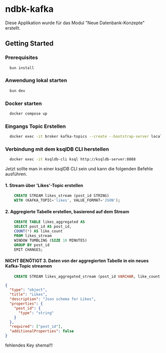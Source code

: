 # ndbk-kafka

Diese Applikation wurde für das Modul "Neue Datenbank-Konzepte" erstellt.

## Getting Started

### Prerequisites
```bash
  bun install
```

### Anwendung lokal starten

```bash
  bun dev
```

### Docker starten
```bash
  docker compose up
```

### Eingangs Topic Erstellen
```bash
  docker exec -it broker kafka-topics --create --bootstrap-server localhost:29092 --replication-factor 1 --partitions 1 --topic likes
```

### Verbindung mit dem ksqlDB CLI herstellen
```bash
  docker exec -it ksqldb-cli ksql http://ksqldb-server:8088
```

Jetzt sollte man in einer ksqlDB CLI sein und kann die folgenden Befehle ausführen.

#### 1. Stream über 'Likes'-Topic erstellen
```sql
    CREATE STREAM likes_stream (post_id STRING)
    WITH (KAFKA_TOPIC='likes', VALUE_FORMAT='JSON');
```

#### 2. Aggregierte Tabelle erstellen, basierend auf dem Stream
```sql
    CREATE TABLE likes_aggregated AS
    SELECT post_id AS post_id,
    COUNT(*) AS like_count
    FROM likes_stream
    WINDOW TUMBLING (SIZE 10 MINUTES)
    GROUP BY post_id
    EMIT CHANGES;
```

#### NICHT BENÖTIGT 3. Daten von der aggregierten Tabelle in ein neues Kafka-Topic streamen
```sql
    CREATE STREAM likes_aggregated_stream (post_id VARCHAR, like_count BIGINT) WITH (kafka_topic='likes_aggregated_topic', value_format='json');
```

```json
{
  "type": "object",
  "title": "Likes",
  "description": "Json schema for Likes",
  "properties": {
    "post_id": {
      "type": "string"
    }
  },
  "required": ["post_id"],
  "additionalProperties": false
}
```


fehlendes Key shema!!!